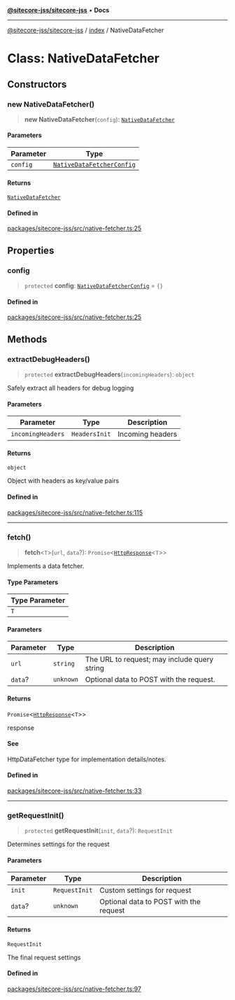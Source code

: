 [**@sitecore-jss/sitecore-jss**](../../README.md) • **Docs**

***

[@sitecore-jss/sitecore-jss](../../README.md) / [index](../README.md) / NativeDataFetcher

# Class: NativeDataFetcher

## Constructors

### new NativeDataFetcher()

> **new NativeDataFetcher**(`config`): [`NativeDataFetcher`](NativeDataFetcher.md)

#### Parameters

| Parameter | Type |
| ------ | ------ |
| `config` | [`NativeDataFetcherConfig`](../type-aliases/NativeDataFetcherConfig.md) |

#### Returns

[`NativeDataFetcher`](NativeDataFetcher.md)

#### Defined in

[packages/sitecore-jss/src/native-fetcher.ts:25](https://github.com/Sitecore/jss/blob/5e7d04b70672d6680b558327616d47fb0250e0f1/packages/sitecore-jss/src/native-fetcher.ts#L25)

## Properties

### config

> `protected` **config**: [`NativeDataFetcherConfig`](../type-aliases/NativeDataFetcherConfig.md) = `{}`

#### Defined in

[packages/sitecore-jss/src/native-fetcher.ts:25](https://github.com/Sitecore/jss/blob/5e7d04b70672d6680b558327616d47fb0250e0f1/packages/sitecore-jss/src/native-fetcher.ts#L25)

## Methods

### extractDebugHeaders()

> `protected` **extractDebugHeaders**(`incomingHeaders`): `object`

Safely extract all headers for debug logging

#### Parameters

| Parameter | Type | Description |
| ------ | ------ | ------ |
| `incomingHeaders` | `HeadersInit` | Incoming headers |

#### Returns

`object`

Object with headers as key/value pairs

#### Defined in

[packages/sitecore-jss/src/native-fetcher.ts:115](https://github.com/Sitecore/jss/blob/5e7d04b70672d6680b558327616d47fb0250e0f1/packages/sitecore-jss/src/native-fetcher.ts#L115)

***

### fetch()

> **fetch**\<`T`\>(`url`, `data`?): `Promise`\<[`HttpResponse`](../interfaces/HttpResponse.md)\<`T`\>\>

Implements a data fetcher.

#### Type Parameters

| Type Parameter |
| ------ |
| `T` |

#### Parameters

| Parameter | Type | Description |
| ------ | ------ | ------ |
| `url` | `string` | The URL to request; may include query string |
| `data`? | `unknown` | Optional data to POST with the request. |

#### Returns

`Promise`\<[`HttpResponse`](../interfaces/HttpResponse.md)\<`T`\>\>

response

#### See

HttpDataFetcher<T> type for implementation details/notes.

#### Defined in

[packages/sitecore-jss/src/native-fetcher.ts:33](https://github.com/Sitecore/jss/blob/5e7d04b70672d6680b558327616d47fb0250e0f1/packages/sitecore-jss/src/native-fetcher.ts#L33)

***

### getRequestInit()

> `protected` **getRequestInit**(`init`, `data`?): `RequestInit`

Determines settings for the request

#### Parameters

| Parameter | Type | Description |
| ------ | ------ | ------ |
| `init` | `RequestInit` | Custom settings for request |
| `data`? | `unknown` | Optional data to POST with the request |

#### Returns

`RequestInit`

The final request settings

#### Defined in

[packages/sitecore-jss/src/native-fetcher.ts:97](https://github.com/Sitecore/jss/blob/5e7d04b70672d6680b558327616d47fb0250e0f1/packages/sitecore-jss/src/native-fetcher.ts#L97)
